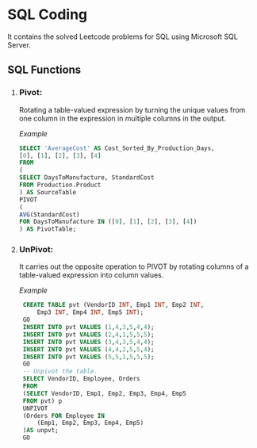 # SQL Coding 
It contains the solved Leetcode problems for SQL using Microsoft SQL Server.

## SQL Functions 
1. ###  **Pivot**: 
    Rotating a table-valued expression by turning the unique values from one column in the expression in multiple columns in the output. 
    
    *Example*
    ```SQL
    SELECT 'AverageCost' AS Cost_Sorted_By_Production_Days,   
    [0], [1], [2], [3], [4]  
    FROM  
    (
    SELECT DaysToManufacture, StandardCost   
    FROM Production.Product
    ) AS SourceTable  
    PIVOT  
    (  
    AVG(StandardCost)  
    FOR DaysToManufacture IN ([0], [1], [2], [3], [4])  
    ) AS PivotTable;
    ```

2. ### **UnPivot**: 
   It carries out the opposite operation to PIVOT by rotating columns of a table-valued expression into column values.

   *Example*

   ```SQL
    CREATE TABLE pvt (VendorID INT, Emp1 INT, Emp2 INT,  
        Emp3 INT, Emp4 INT, Emp5 INT);  
    GO  
    INSERT INTO pvt VALUES (1,4,3,5,4,4);  
    INSERT INTO pvt VALUES (2,4,1,5,5,5);  
    INSERT INTO pvt VALUES (3,4,3,5,4,4);  
    INSERT INTO pvt VALUES (4,4,2,5,5,4);  
    INSERT INTO pvt VALUES (5,5,1,5,5,5);  
    GO  
    -- Unpivot the table.  
    SELECT VendorID, Employee, Orders  
    FROM   
    (SELECT VendorID, Emp1, Emp2, Emp3, Emp4, Emp5  
    FROM pvt) p  
    UNPIVOT  
    (Orders FOR Employee IN   
        (Emp1, Emp2, Emp3, Emp4, Emp5)  
    )AS unpvt;  
    GO
   ```
    